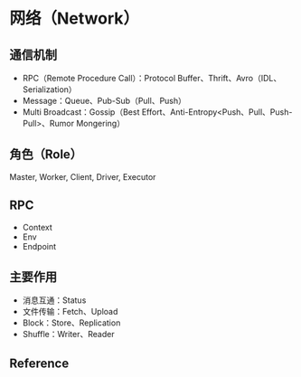 # 网络（Network）

## 通信机制

* RPC（Remote Procedure Call）：Protocol Buffer、Thrift、Avro（IDL、Serialization）
* Message：Queue、Pub-Sub（Pull、Push）
* Multi Broadcast：Gossip（Best Effort、Anti-Entropy&lt;Push、Pull、Push-Pull&gt;、Rumor Mongering）

## 角色（Role） 

Master, Worker, Client, Driver, Executor

## RPC

* Context
* Env
* Endpoint

## 主要作用

* 消息互通：Status
* 文件传输：Fetch、Upload
* Block：Store、Replication
* Shuffle：Writer、Reader

## Reference

